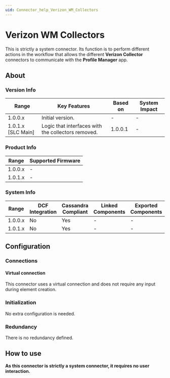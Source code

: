 ```yaml
---
uid: Connector_help_Verizon_WM_Collectors
---
```


# Verizon WM Collectors

This is strictly a system connector. Its function is to perform different actions in the workflow that allows the different **Verizon Collector** connectors to communicate with the **Profile Manager** app.

## About

### Version Info

| Range                | Key Features                                       | Based on     | System Impact     |
|----------------------|----------------------------------------------------|--------------|-------------------|
| 1.0.0.x              | Initial version.                                   | -            | -                 |
| 1.0.1.x [SLC Main]   | Logic that interfaces with the collectors removed. | 1.0.0.1      | -                 |

### Product Info

| Range     | Supported Firmware     |
|-----------|------------------------|
| 1.0.0.x   | -                      |
| 1.0.1.x   | -                      |

### System Info

| Range     | DCF Integration     | Cassandra Compliant     | Linked Components     | Exported Components     |
|-----------|---------------------|-------------------------|-----------------------|-------------------------|
| 1.0.0.x   | No                  | Yes                     | -                     | -                       |
| 1.0.1.x   | No                  | Yes                     | -                     | -                       |

## Configuration

### Connections

#### Virtual connection

This connector uses a virtual connection and does not require any input during element creation.

### Initialization

No extra configuration is needed.

### Redundancy

There is no redundancy defined.

## How to use

**As this connector is strictly a system connector, it requires no user interaction.**
